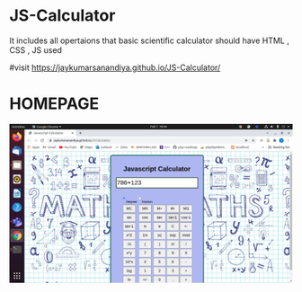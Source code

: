 # JS-Calculator
It includes all opertaions that basic scientific calculator should have
HTML , CSS , JS used 

#visit 
https://jaykumarsanandiya.github.io/JS-Calculator/
# HOMEPAGE 
![](photo.png)
